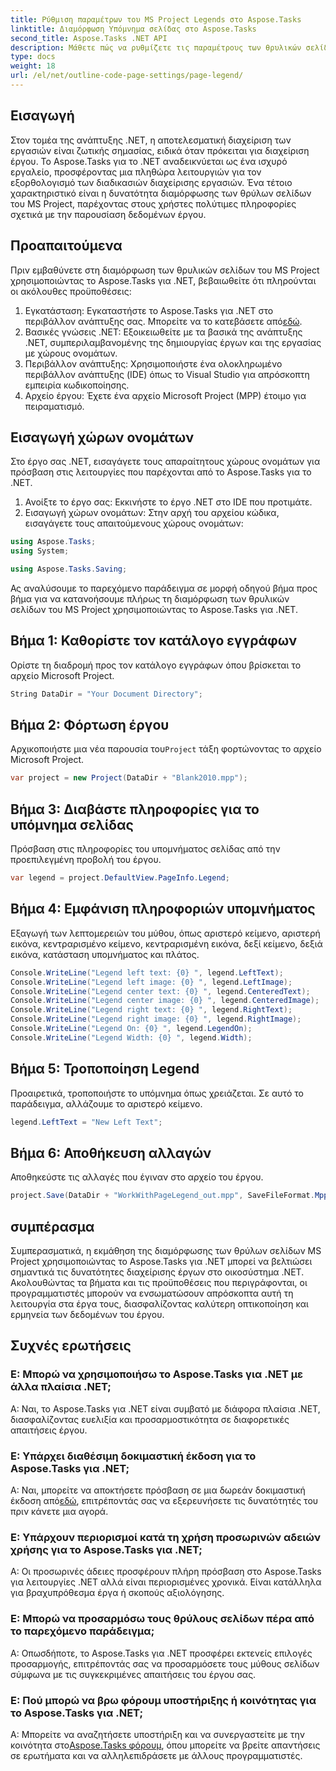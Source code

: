 ```yaml
---
title: Ρύθμιση παραμέτρων του MS Project Legends στο Aspose.Tasks
linktitle: Διαμόρφωση Υπόμνημα σελίδας στο Aspose.Tasks
second_title: Aspose.Tasks .NET API
description: Μάθετε πώς να ρυθμίζετε τις παραμέτρους των θρυλικών σελίδων MS Project στο .NET χρησιμοποιώντας το Aspose.Tasks για αποτελεσματική διαχείριση έργου. Παρέχεται οδηγός βήμα προς βήμα.
type: docs
weight: 18
url: /el/net/outline-code-page-settings/page-legend/
---
```

## Εισαγωγή
Στον τομέα της ανάπτυξης .NET, η αποτελεσματική διαχείριση των εργασιών είναι ζωτικής σημασίας, ειδικά όταν πρόκειται για διαχείριση έργου. Το Aspose.Tasks για το .NET αναδεικνύεται ως ένα ισχυρό εργαλείο, προσφέροντας μια πληθώρα λειτουργιών για τον εξορθολογισμό των διαδικασιών διαχείρισης εργασιών. Ένα τέτοιο χαρακτηριστικό είναι η δυνατότητα διαμόρφωσης των θρύλων σελίδων του MS Project, παρέχοντας στους χρήστες πολύτιμες πληροφορίες σχετικά με την παρουσίαση δεδομένων έργου.
## Προαπαιτούμενα
Πριν εμβαθύνετε στη διαμόρφωση των θρυλικών σελίδων του MS Project χρησιμοποιώντας το Aspose.Tasks για .NET, βεβαιωθείτε ότι πληρούνται οι ακόλουθες προϋποθέσεις:
1. Εγκατάσταση: Εγκαταστήστε το Aspose.Tasks για .NET στο περιβάλλον ανάπτυξης σας. Μπορείτε να το κατεβάσετε από[εδώ](https://releases.aspose.com/tasks/net/).
2. Βασικές γνώσεις .NET: Εξοικειωθείτε με τα βασικά της ανάπτυξης .NET, συμπεριλαμβανομένης της δημιουργίας έργων και της εργασίας με χώρους ονομάτων.
3. Περιβάλλον ανάπτυξης: Χρησιμοποιήστε ένα ολοκληρωμένο περιβάλλον ανάπτυξης (IDE) όπως το Visual Studio για απρόσκοπτη εμπειρία κωδικοποίησης.
4. Αρχείο έργου: Έχετε ένα αρχείο Microsoft Project (MPP) έτοιμο για πειραματισμό.

## Εισαγωγή χώρων ονομάτων
Στο έργο σας .NET, εισαγάγετε τους απαραίτητους χώρους ονομάτων για πρόσβαση στις λειτουργίες που παρέχονται από το Aspose.Tasks για το .NET.
1. Ανοίξτε το έργο σας: Εκκινήστε το έργο .NET στο IDE που προτιμάτε.
2. Εισαγωγή χώρων ονομάτων: Στην αρχή του αρχείου κώδικα, εισαγάγετε τους απαιτούμενους χώρους ονομάτων:
```csharp
using Aspose.Tasks;
using System;

using Aspose.Tasks.Saving;
```
Ας αναλύσουμε το παρεχόμενο παράδειγμα σε μορφή οδηγού βήμα προς βήμα για να κατανοήσουμε πλήρως τη διαμόρφωση των θρυλικών σελίδων του MS Project χρησιμοποιώντας το Aspose.Tasks για .NET.

## Βήμα 1: Καθορίστε τον κατάλογο εγγράφων
Ορίστε τη διαδρομή προς τον κατάλογο εγγράφων όπου βρίσκεται το αρχείο Microsoft Project.

```csharp
String DataDir = "Your Document Directory";
```
## Βήμα 2: Φόρτωση έργου
 Αρχικοποιήστε μια νέα παρουσία του`Project` τάξη φορτώνοντας το αρχείο Microsoft Project.

```csharp
var project = new Project(DataDir + "Blank2010.mpp");
```
## Βήμα 3: Διαβάστε πληροφορίες για το υπόμνημα σελίδας
Πρόσβαση στις πληροφορίες του υπομνήματος σελίδας από την προεπιλεγμένη προβολή του έργου.

```csharp
var legend = project.DefaultView.PageInfo.Legend;
```
## Βήμα 4: Εμφάνιση πληροφοριών υπομνήματος
Εξαγωγή των λεπτομερειών του μύθου, όπως αριστερό κείμενο, αριστερή εικόνα, κεντραρισμένο κείμενο, κεντραρισμένη εικόνα, δεξί κείμενο, δεξιά εικόνα, κατάσταση υπομνήματος και πλάτος.

```csharp
Console.WriteLine("Legend left text: {0} ", legend.LeftText);
Console.WriteLine("Legend left image: {0} ", legend.LeftImage);
Console.WriteLine("Legend center text: {0} ", legend.CenteredText);
Console.WriteLine("Legend center image: {0} ", legend.CenteredImage);
Console.WriteLine("Legend right text: {0} ", legend.RightText);
Console.WriteLine("Legend right image: {0} ", legend.RightImage);
Console.WriteLine("Legend On: {0} ", legend.LegendOn);
Console.WriteLine("Legend Width: {0} ", legend.Width);
```
## Βήμα 5: Τροποποίηση Legend
Προαιρετικά, τροποποιήστε το υπόμνημα όπως χρειάζεται. Σε αυτό το παράδειγμα, αλλάζουμε το αριστερό κείμενο.

```csharp
legend.LeftText = "New Left Text";
```
## Βήμα 6: Αποθήκευση αλλαγών
Αποθηκεύστε τις αλλαγές που έγιναν στο αρχείο του έργου.

```csharp
project.Save(DataDir + "WorkWithPageLegend_out.mpp", SaveFileFormat.Mpp);
```

## συμπέρασμα
Συμπερασματικά, η εκμάθηση της διαμόρφωσης των θρύλων σελίδων MS Project χρησιμοποιώντας το Aspose.Tasks για .NET μπορεί να βελτιώσει σημαντικά τις δυνατότητες διαχείρισης έργων στο οικοσύστημα .NET. Ακολουθώντας τα βήματα και τις προϋποθέσεις που περιγράφονται, οι προγραμματιστές μπορούν να ενσωματώσουν απρόσκοπτα αυτή τη λειτουργία στα έργα τους, διασφαλίζοντας καλύτερη οπτικοποίηση και ερμηνεία των δεδομένων του έργου.
## Συχνές ερωτήσεις
### Ε: Μπορώ να χρησιμοποιήσω το Aspose.Tasks για .NET με άλλα πλαίσια .NET;
Α: Ναι, το Aspose.Tasks για .NET είναι συμβατό με διάφορα πλαίσια .NET, διασφαλίζοντας ευελιξία και προσαρμοστικότητα σε διαφορετικές απαιτήσεις έργου.
### Ε: Υπάρχει διαθέσιμη δοκιμαστική έκδοση για το Aspose.Tasks για .NET;
 Α: Ναι, μπορείτε να αποκτήσετε πρόσβαση σε μια δωρεάν δοκιμαστική έκδοση από[εδώ](https://releases.aspose.com/), επιτρέποντάς σας να εξερευνήσετε τις δυνατότητές του πριν κάνετε μια αγορά.
### Ε: Υπάρχουν περιορισμοί κατά τη χρήση προσωρινών αδειών χρήσης για το Aspose.Tasks για .NET;
Α: Οι προσωρινές άδειες προσφέρουν πλήρη πρόσβαση στο Aspose.Tasks για λειτουργίες .NET αλλά είναι περιορισμένες χρονικά. Είναι κατάλληλα για βραχυπρόθεσμα έργα ή σκοπούς αξιολόγησης.
### Ε: Μπορώ να προσαρμόσω τους θρύλους σελίδων πέρα από το παρεχόμενο παράδειγμα;
Α: Οπωσδήποτε, το Aspose.Tasks για .NET προσφέρει εκτενείς επιλογές προσαρμογής, επιτρέποντάς σας να προσαρμόσετε τους μύθους σελίδων σύμφωνα με τις συγκεκριμένες απαιτήσεις του έργου σας.
### Ε: Πού μπορώ να βρω φόρουμ υποστήριξης ή κοινότητας για το Aspose.Tasks για .NET;
 Α: Μπορείτε να αναζητήσετε υποστήριξη και να συνεργαστείτε με την κοινότητα στο[Aspose.Tasks φόρουμ](https://forum.aspose.com/c/tasks/15), όπου μπορείτε να βρείτε απαντήσεις σε ερωτήματα και να αλληλεπιδράσετε με άλλους προγραμματιστές.